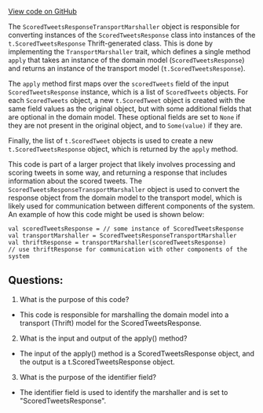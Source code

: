 [View code on GitHub](https://github.com/misbahsy/the-algorithm/home-mixer/server/src/main/scala/com/twitter/home_mixer/product/scored_tweets/marshaller/ScoredTweetsResponseTransportMarshaller.scala)

The `ScoredTweetsResponseTransportMarshaller` object is responsible for converting instances of the `ScoredTweetsResponse` class into instances of the `t.ScoredTweetsResponse` Thrift-generated class. This is done by implementing the `TransportMarshaller` trait, which defines a single method `apply` that takes an instance of the domain model (`ScoredTweetsResponse`) and returns an instance of the transport model (`t.ScoredTweetsResponse`).

The `apply` method first maps over the `scoredTweets` field of the input `ScoredTweetsResponse` instance, which is a list of `ScoredTweets` objects. For each `ScoredTweets` object, a new `t.ScoredTweet` object is created with the same field values as the original object, but with some additional fields that are optional in the domain model. These optional fields are set to `None` if they are not present in the original object, and to `Some(value)` if they are.

Finally, the list of `t.ScoredTweet` objects is used to create a new `t.ScoredTweetsResponse` object, which is returned by the `apply` method.

This code is part of a larger project that likely involves processing and scoring tweets in some way, and returning a response that includes information about the scored tweets. The `ScoredTweetsResponseTransportMarshaller` object is used to convert the response object from the domain model to the transport model, which is likely used for communication between different components of the system. An example of how this code might be used is shown below:

```
val scoredTweetsResponse = // some instance of ScoredTweetsResponse
val transportMarshaller = ScoredTweetsResponseTransportMarshaller
val thriftResponse = transportMarshaller(scoredTweetsResponse)
// use thriftResponse for communication with other components of the system
```
## Questions: 
 1. What is the purpose of this code?
- This code is responsible for marshalling the domain model into a transport (Thrift) model for the ScoredTweetsResponse.

2. What is the input and output of the apply() method?
- The input of the apply() method is a ScoredTweetsResponse object, and the output is a t.ScoredTweetsResponse object.

3. What is the purpose of the identifier field?
- The identifier field is used to identify the marshaller and is set to "ScoredTweetsResponse".